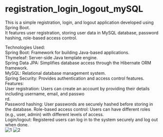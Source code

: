 # registration_login_logout_mySQL
This is a simple registration, login, and logout application developed using Spring Boot.<br />
It features user registration, storing user data in MySQL database, password hashing, role-based access control.<br />

Technologies Used:<br />
Spring Boot: Framework for building Java-based applications.<br />
Thymeleaf: Server-side Java template engine.<br />
Spring Data JPA: Simplifies database access through the Hibernate ORM framework.<br />
MySQL: Relational database management system.<br />
Spring Security: Provides authentication and access control features.<br />
Features: <br />
User registration: Users can create an account by providing their details including username, email, and passwo<br />rd.<br />
Password hashing: User passwords are securely hashed before storing in the database.
Role-based access control: Users can have different roles (e.g., user, admin) with different levels of access.<br />
Login/logout: Registered users can log in to the system securely and log out when done.<br />
![1](https://github.com/FatemehTalebi/registrationLoginLogout_mySQL/assets/120607624/6725b775-dae6-4953-88fa-a08f009629be)
![2](https://github.com/FatemehTalebi/registrationLoginLogout_mySQL/assets/120607624/a78521b2-10de-45b0-bda7-010ae6f24176)
